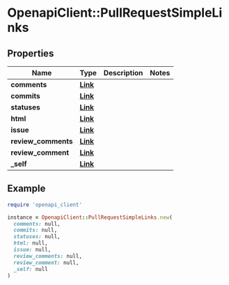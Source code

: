# OpenapiClient::PullRequestSimpleLinks

## Properties

| Name | Type | Description | Notes |
| ---- | ---- | ----------- | ----- |
| **comments** | [**Link**](Link.md) |  |  |
| **commits** | [**Link**](Link.md) |  |  |
| **statuses** | [**Link**](Link.md) |  |  |
| **html** | [**Link**](Link.md) |  |  |
| **issue** | [**Link**](Link.md) |  |  |
| **review_comments** | [**Link**](Link.md) |  |  |
| **review_comment** | [**Link**](Link.md) |  |  |
| **_self** | [**Link**](Link.md) |  |  |

## Example

```ruby
require 'openapi_client'

instance = OpenapiClient::PullRequestSimpleLinks.new(
  comments: null,
  commits: null,
  statuses: null,
  html: null,
  issue: null,
  review_comments: null,
  review_comment: null,
  _self: null
)
```

